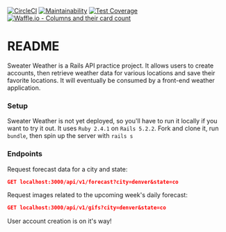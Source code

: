 [![CircleCI](https://circleci.com/gh/wfischer42/sweater-weather-wf/tree/master.svg?style=svg)](https://circleci.com/gh/wfischer42/sweater-weather-wf/tree/master) [![Maintainability](https://api.codeclimate.com/v1/badges/9d4050ddfe04beae6b5a/maintainability)](https://codeclimate.com/github/wfischer42/sweater-weather-wf/maintainability) [![Test Coverage](https://api.codeclimate.com/v1/badges/9d4050ddfe04beae6b5a/test_coverage)](https://codeclimate.com/github/wfischer42/sweater-weather-wf/test_coverage) [![Waffle.io - Columns and their card count](https://badge.waffle.io/wfischer42/sweater-weather-wf.svg?columns=all)](https://waffle.io/wfischer42/sweater-weather-wf)


# README
Sweater Weather is a Rails API practice project. It allows users to create accounts, then retrieve weather data for various locations and save their favorite locations. It will eventually be consumed by a front-end weather application.

### Setup
Sweater Weather is not yet deployed, so you'll have to run it locally if you want to try it out. It uses `Ruby 2.4.1` on `Rails 5.2.2`. Fork and clone it, run `bundle`, then spin up the server with `rails s`

### Endpoints
Request forecast data for a city and state:
```json
GET localhost:3000/api/v1/forecast?city=denver&state=co
```
Request images related to the upcoming week's daily forecast:

```json
GET localhost:3000/api/v1/gifs?city=denver&state=co
```

User account creation is on it's way!
